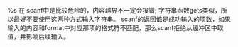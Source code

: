 %s 在 scanf中是比较危险的，内容越界不一定会报错; 字符串函数gets类似，所以最好不要使用这两种方式输入字符串。
scanf的返回值是成功输入的项数，如果输入的内容和format中对应那项的格式符不匹配，那么scanf拒绝从缓冲区中取值，并影响后续输入。
